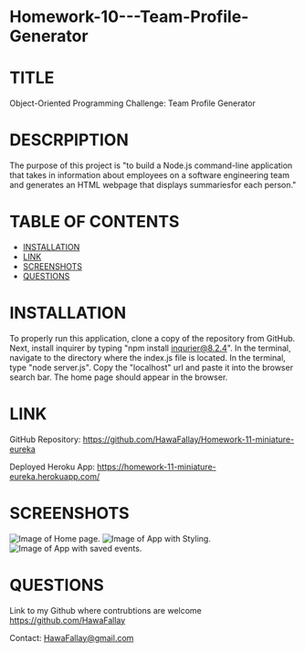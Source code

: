 # Homework-10---Team-Profile-Generator
# TITLE
Object-Oriented Programming Challenge: Team Profile Generator
# DESCRPIPTION
The purpose of this project is "to build a Node.js command-line application that takes in information about 
employees on a software engineering team and generates an HTML webpage that displays summariesfor each person."

 # TABLE OF CONTENTS

- [INSTALLATION](#installation)
- [LINK](#link)
- [SCREENSHOTS](#screenshots)
- [QUESTIONS](#questions)

# INSTALLATION
To properly run this application, clone a copy of the repository from GitHub. 
Next, install inquirer by typing "npm install inqurier@8.2.4". 
In the terminal, navigate to the directory where the index.js file is located. 
In the terminal, type "node server.js". 
Copy the "localhost" url and paste it into the browser search bar. 
The home page should appear in the browser. 

# LINK

GitHub Repository: https://github.com/HawaFallay/Homework-11-miniature-eureka

Deployed Heroku App: https://homework-11-miniature-eureka.herokuapp.com/

# SCREENSHOTS

![Image of Home page.](./public/assets/images/Screen%20Shot%202023-03-06%20at%207.54.51%20PM.png)
![Image of App with Styling.](./public/assets/images/Screen%20Shot%202023-03-06%20at%208.07.12%20PM.png)
![Image of App with saved events.](./public/assets/images/Screen%20Shot%202023-03-06%20at%208.17.12%20PM.png)

# QUESTIONS
Link to my Github where contrubtions are welcome
https://github.com/HawaFallay

Contact:
HawaFallay@gmail.com

